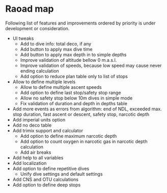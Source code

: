 # Raoad map

Following list of features and improvements ordered by priority is under development or consideration.

* UI tweaks
  * Add to dive info: total deco, if any
  * Add button to apply max dive time
  * Add button to apply max depth in to simple depths
  * Improve validation of altitude bellow 0 m.a.s.l.
  * Improve validation of speeds, because low speed may cause never ending calculation
  * Add option to reduce plan table only to list of stops
* Allow to define multiple levels
  * Allow to define multiple ascent speeds
  * Add option to define last stop/safety stop range
  * Allow no safety stop below 10m dives in simple mode
  * Fix validation of duration and depth in depths table
* Add more events as errors from algorithm: end of NDL, exceeded max. stop duration, fast ascent or descent, safety stop, narcotic depth
* Add imperial units option
* Add no deco table
* Add trimix support and calculator
  * Add option to define maximum narcotic depth
  * Add option to count oxygen in narcotic gas in narcotic depth calculation
  * Add air breaks
* Add help to all variables
* Add localization
* Add option to define repetitive dives
  * Unify dive settings and default settings
* Add CNS and OTU calculations
* Add option to define deep stops
